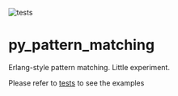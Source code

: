 ![tests](https://github.com/kostochkin/py_pattern_matching/actions/workflows/python-app.yml/badge.svg)

# py_pattern_matching
Erlang-style pattern matching. Little experiment.

Please refer to [tests](tests/test_cases.py) to see the examples
